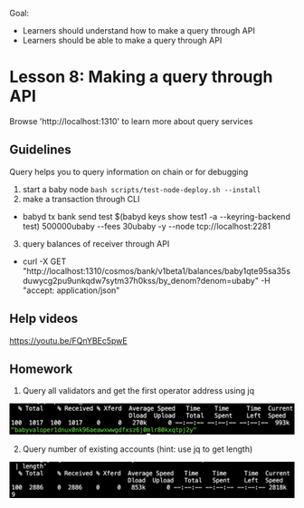 Goal:
* Learners should understand how to make a query through API
* Learners should be able to make a query through API

# Lesson 8: Making a query through API

Browse 'http://localhost:1310' to learn more about query services

## Guidelines
Query helps you to query information on chain or for debugging

1. start a baby node `bash scripts/test-node-deploy.sh --install`
2. make a transaction through CLI
 * babyd tx bank send test $(babyd keys show test1 -a --keyring-backend test) 500000ubaby --fees 30ubaby -y --node tcp://localhost:2281
3. query balances of receiver through API
 * curl -X GET "http://localhost:1310/cosmos/bank/v1beta1/balances/baby1qte95sa35sduwycg2pu9unkqdw7sytm37h0kss/by_denom?denom=ubaby" -H  "accept: application/json"
## Help videos
https://youtu.be/FQnYBEc5pwE

## Homework
1. Query all validators and get the first operator address using jq

![result_1](images/get_first_operator.png)

2. Query number of existing accounts (hint: use jq to get length)

![result_2](images/get_total_accounts.png)
